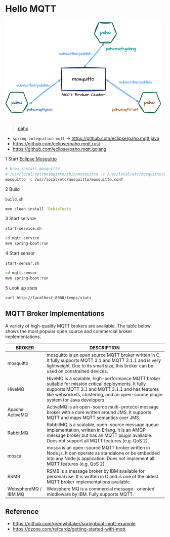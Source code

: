 # Hello MQTT

![hello-mqtt](hello-mqtt.drawio.png)

> [paho](https://eclipse.dev/paho/)
>
- `spring-integration-mqtt` ->  <https://github.com/eclipse/paho.mqtt.java>
- <https://github.com/eclipse/paho.mqtt.rust>
- <https://github.com/eclipse/paho.mqtt.golang>

1 Start [Eclipse Mosquitto](https://mosquitto.org/)

```sh
# brew install mosquitto
# /usr/local/opt/mosquitto/sbin/mosquitto -c /usr/local/etc/mosquitto/mosquitto.conf
mosquitto -c /usr/local/etc/mosquitto/mosquitto.conf
```

2 Build

`build.sh`

```sh
mvn clean install -DskipTests
```

3 Start service

`start-service.sh`

```sh
cd mqtt-service 
mvn spring-boot:run 
```

4 Start sensor

`start-sensor.sh`

```sh
cd mqtt-sensor 
mvn spring-boot:run 
```

5 Look up stats

```sh
curl http://localhost:8080/temps/stats
```

## MQTT Broker Implementations

A variety of high-quality MQTT brokers are available. The table below shows the most popular open source and commercial broker implementations.

| BROKER               | DESCRIPTION                                                  |
| -------------------- | ------------------------------------------------------------ |
| mosquitto            | mosquitto is an open source MQTT broker written in C. It fully supports MQTT 3.1 and MQTT 3.1.1 and is very lightweight. Due to its small size, this broker can be used on constrained devices. |
| HiveMQ               | HiveMQ is a scalable, high-performance MQTT broker suitable for mission critical deployments. It fully supports MQTT 3.1 and MQTT 3.1.1 and has features like websockets, clustering, and an open-source plugin system for Java developers. |
| Apache ActiveMQ      | ActiveMQ is an open-source multi-protocol message broker with a core written around JMS. It supports MQTT and maps MQTT semantics over JMS. |
| RabbitMQ             | RabbitMQ is a scalable, open-source message queue implementation, written in Erlang. It is an AMQP message broker but has an MQTT plugin available. Does not support all MQTT features (e.g. QoS 2). |
| mosca                | mosca is an open-source MQTT broker written in Node.js. It can operate as standalone or be embedded into any Node.js application. Does not implement all MQTT features (e.g. QoS 2). |
| RSMB                 | RSMB is a message broker by IBM available for personal use. It is written in C and is one of the oldest MQTT broker implementations available. |
| WebsphereMQ / IBM MQ | Websphere MQ is a commercial message- oriented middleware by IBM. Fully supports MQTT. |

## Reference

- <https://github.com/gregwhitaker/springboot-mqtt-example>
- <https://dzone.com/refcardz/getting-started-with-mqtt>
